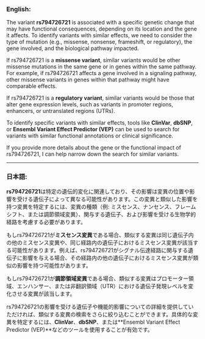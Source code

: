 ### English:
The variant **rs794726721** is associated with a specific genetic change that may have functional consequences, depending on its location and the gene it affects. To identify variants with similar effects, we need to consider the type of mutation (e.g., missense, nonsense, frameshift, or regulatory), the gene involved, and the biological pathway impacted.

If rs794726721 is a **missense variant**, similar variants would be other missense mutations in the same gene or in genes within the same pathway. For example, if rs794726721 affects a gene involved in a signaling pathway, other missense variants in genes within that pathway might have comparable effects.

If rs794726721 is a **regulatory variant**, similar variants would be those that alter gene expression levels, such as variants in promoter regions, enhancers, or untranslated regions (UTRs).

To identify specific variants with similar effects, tools like **ClinVar**, **dbSNP**, or **Ensembl Variant Effect Predictor (VEP)** can be used to search for variants with similar functional annotations or clinical significance.

If you provide more details about the gene or the functional impact of rs794726721, I can help narrow down the search for similar variants.

---

### 日本語:
**rs794726721**は特定の遺伝的変化に関連しており、その影響は変異の位置や影響を受ける遺伝子によって異なる可能性があります。この変異と類似した影響を持つ変異を特定するには、変異の種類（例: ミスセンス、ナンセンス、フレームシフト、または調節領域変異）、関与する遺伝子、および影響を受ける生物学的経路を考慮する必要があります。

もしrs794726721が**ミスセンス変異**である場合、類似する変異は同じ遺伝子内の他のミスセンス変異や、同じ経路内の遺伝子におけるミスセンス変異が該当する可能性があります。例えば、rs794726721がシグナル伝達経路に関与する遺伝子に影響を与える場合、その経路内の他の遺伝子におけるミスセンス変異が類似の影響を持つ可能性があります。

もしrs794726721が**調節領域変異**である場合、類似する変異はプロモーター領域、エンハンサー、または非翻訳領域（UTR）における遺伝子発現レベルを変化させる変異が該当します。

rs794726721の影響を受ける遺伝子や機能的影響についての詳細を提供していただければ、類似する変異の検索をさらに絞り込むことができます。具体的な変異を特定するには、**ClinVar**、**dbSNP**、または**Ensembl Variant Effect Predictor (VEP)**などのツールを使用することが有効です。